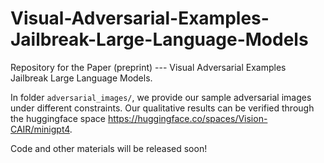 # Visual-Adversarial-Examples-Jailbreak-Large-Language-Models
Repository for the Paper (preprint) --- Visual Adversarial Examples Jailbreak Large Language Models.



In folder `adversarial_images/`, we provide our sample adversarial images under different constraints. Our qualitative results can be verified through the huggingface space https://huggingface.co/spaces/Vision-CAIR/minigpt4.



Code and other materials will be released soon!
